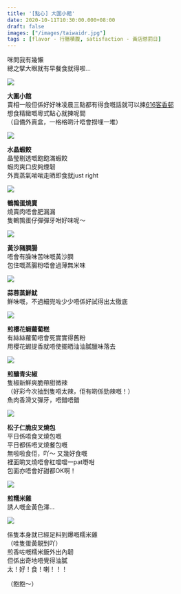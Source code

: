 ```yaml
---
title: '[點心] 大圍小館'
date: 2020-10-11T10:30:00.000+08:00
draft: false
images: ["/images/taiwaidr.jpg"]
tags : [flavor - 行膳積腹, satisfaction - 黃店懲罰日]
---
```


咪問我有幾懶  
總之擘大眼就有早餐食就得啦...

![](/images/taiwaidr.jpg)

**大圍小館**  
賣相一般但係好好味凌晨三點都有得食嘅話就可以揀[616客香邨](https://hidie.net/hakheungchuen/)  
想食精緻嘅粵式點心就揀呢間  
（自備外賣盒，一格格啲汁唔會撈埋一堆）  

![](/images/taiwaidr1.jpg)

**水晶蝦餃**  
晶瑩剔透嘅飽飽滿蝦餃  
蝦肉爽口皮夠煙韌  
外賣蒸氣啱啱走晒即食就just right  

![](/images/taiwaidr2.jpg)

**鵪鶉蛋燒賣**  
燒賣肉唔會肥漏漏  
隻鵪鶉蛋仔彈彈牙咁好味呢～

![](/images/taiwaidr3.jpg)

**黃沙豬膶腸**  
唔會有臊味苦味嘅黃沙膶  
包住嘅蒸腸粉唔會過薄無米味  

![](/images/taiwaidr4.jpg)

**蒜蓉蒸鮮魷**  
鮮味嘅，不過細兜咗少少唔係好試得出太徹底  

![](/images/taiwaidr5.jpg)

**煎櫻花蝦蘿蔔糕**  
有絲絲蘿蔔唔會死實實得舊粉  
用櫻花蝦提香就唔使擺晒油油膩臘味落去  

![](/images/taiwaidr6.jpg)

**煎釀青尖椒**  
隻椒新鮮爽脆帶甜微辣  
（好彩今次抽到隻唔太辣，佢有啲係勁辣嘅！）  
魚肉香滑又彈牙，唔錯唔錯  

![](/images/taiwaidr7.jpg)

**松子仁脆皮叉燒包**  
平日係唔食叉燒包嘅  
平日都係唔叉燒餐包嘅  
無啦啦食佢，吖～ 又幾好食嘅  
裡面啲叉燒唔會紅噹噹一pat嘢咁  
包面亦唔會好甜都OK啊！  

![](/images/taiwaidr8.jpg)

**煎糯米雞**  
誘人嘅金黃色澤...

![](/images/taiwaidr9.jpg)

係隻本身就已經足料到爆嘅糯米雞  
（哇隻蛋黃靚到吖）  
煎香咗嘅糯米飯外出內韌  
但係出奇地唔覺得油膩  
太！好！食！喇！！！  
  
  
  
  
  
（飽飽～）  
